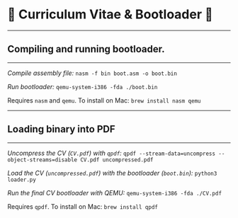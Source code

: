 # 🔵 Curriculum Vitae & Bootloader 🔵

____

## Compiling and running bootloader.

----

*Compile assembly file:*
`nasm -f bin boot.asm -o boot.bin`

*Run bootloader:*
`qemu-system-i386 -fda ./boot.bin`

Requires `nasm` and `qemu`. To install on Mac:
`brew install nasm qemu`

----

## Loading binary into PDF

----

*Uncompress the CV (`CV.pdf`) with `qpdf`:*
`qpdf --stream-data=uncompress --object-streams=disable CV.pdf uncompressed.pdf`

*Load the CV (`uncompressed.pdf`) with the bootloader (`boot.bin`):*
`python3 loader.py`

*Run the final CV bootloader with QEMU:*
`qemu-system-i386 -fda ./CV.pdf`

Requires `qpdf`. To install on Mac:
`brew install qpdf`